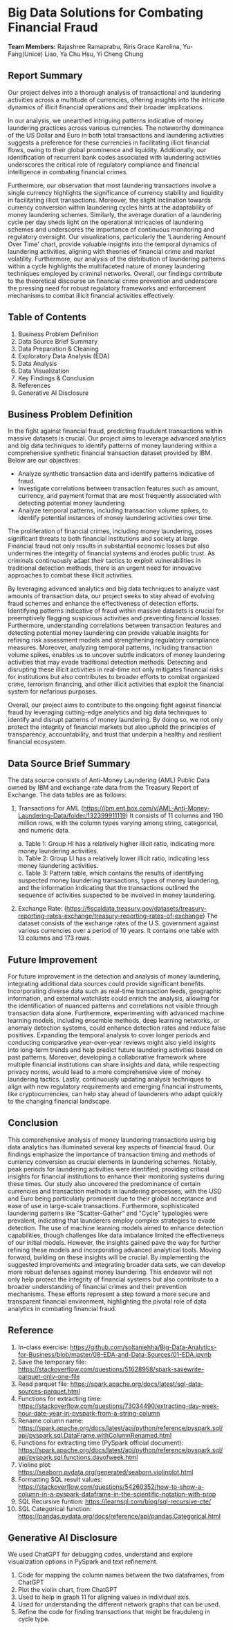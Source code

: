 #  Big Data Solutions for Combating Financial Fraud

**Team Members:** Rajashree Ramaprabu, Riris Grace Karolina, Yu-Fang(Unice) Liao, Ya Chu Hsu, Yi Cheng Chung

## Report Summary 

Our project delves into a thorough analysis of transactional and laundering activities across a multitude of currencies, offering insights into the intricate dynamics of illicit financial operations and their broader implications.

In our analysis, we unearthed intriguing patterns indicative of money laundering practices across various currencies. The noteworthy dominance of the US Dollar and Euro in both total transactions and laundering activities suggests a preference for these currencies in facilitating illicit financial flows, owing to their global prominence and liquidity. Additionally, our identification of recurrent bank codes associated with laundering activities underscores the critical role of regulatory compliance and financial intelligence in combating financial crimes.

Furthermore, our observation that most laundering transactions involve a single currency highlights the significance of currency stability and liquidity in facilitating illicit transactions. Moreover, the slight inclination towards currency conversion within laundering cycles hints at the adaptability of money laundering schemes. Similarly, the average duration of a laundering cycle per day sheds light on the operational intricacies of laundering schemes and underscores the importance of continuous monitoring and regulatory oversight.
Our visualizations, particularly the 'Laundering Amount Over Time' chart, provide valuable insights into the temporal dynamics of laundering activities, aligning with theories of financial crime and market volatility. Furthermore, our analysis of the distribution of laundering patterns within a cycle highlights the multifaceted nature of money laundering techniques employed by criminal networks.
Overall, our findings contribute to the theoretical discourse on financial crime prevention and underscore the pressing need for robust regulatory frameworks and enforcement mechanisms to combat illicit financial activities effectively.

## Table of Contents

1. Business Problem Definition
2. Data Source Brief Summary
3. Data Preparation & Cleaning
4. Exploratory Data Analysis (EDA)
5. Data Analysis
6. Data Visualization
7. Key Findings & Conclusion
8. References
9. Generative AI Disclosure

## Business Problem Definition

In the fight against financial fraud, predicting fraudulent transactions within massive datasets is crucial. Our project aims to leverage advanced analytics and big data techniques to identify patterns of money laundering within a comprehensive synthetic financial transaction dataset provided by IBM. 
Below are our objectives:

- Analyze synthetic transaction data and identify patterns indicative of fraud.
- Investigate correlations between transaction features such as amount, currency, and payment format that are most frequently associated with detecting potential money laundering
- Analyze temporal patterns, including transaction volume spikes, to identify potential instances of money laundering activities over time.

The proliferation of financial crimes, including money laundering, poses significant threats to both financial institutions and society at large. Financial fraud not only results in substantial economic losses but also undermines the integrity of financial systems and erodes public trust. As criminals continuously adapt their tactics to exploit vulnerabilities in traditional detection methods, there is an urgent need for innovative approaches to combat these illicit activities.

By leveraging advanced analytics and big data techniques to analyze vast amounts of transaction data, our project seeks to stay ahead of evolving fraud schemes and enhance the effectiveness of detection efforts. Identifying patterns indicative of fraud within massive datasets is crucial for preemptively flagging suspicious activities and preventing financial losses. Furthermore, understanding correlations between transaction features and detecting potential money laundering can provide valuable insights for refining risk assessment models and strengthening regulatory compliance measures.
Moreover, analyzing temporal patterns, including transaction volume spikes, enables us to uncover subtle indicators of money laundering activities that may evade traditional detection methods. Detecting and disrupting these illicit activities in real-time not only mitigates financial risks for institutions but also contributes to broader efforts to combat organized crime, terrorism financing, and other illicit activities that exploit the financial system for nefarious purposes.

Overall, our project aims to contribute to the ongoing fight against financial fraud by leveraging cutting-edge analytics and big data techniques to identify and disrupt patterns of money laundering. By doing so, we not only protect the integrity of financial markets but also uphold the principles of transparency, accountability, and trust that underpin a healthy and resilient financial ecosystem.

## Data Source Brief Summary

The data source consists of Anti-Money Laundering (AML) Public Data owned by IBM and exchange rate data from the Treasury Report of Exchange. 
The data tables are as follows:
1. Transactions for AML (https://ibm.ent.box.com/v/AML-Anti-Money-Laundering-Data/folder/132399911119)
    It consists of 11 columns and 190 million rows, with the column types varying among string, categorical, and numeric data.
    
    a. Table 1: Group HI has a relatively higher illicit ratio, indicating more money laundering activities.    
    b. Table 2: Group LI has a relatively lower illicit ratio, indicating less money laundering activities.     
    c. Table 3: Pattern table, which contains the results of identifying suspected money laundering transactions, types of money laundering, and the information indicating that the transactions outlined the sequence of activities suspected to be involved in money laundering.
    
2. Exchange Rate: (https://fiscaldata.treasury.gov/datasets/treasury-reporting-rates-exchange/treasury-reporting-rates-of-exchange)
    The dataset consists of the exchange rates of the U.S. government against various currencies over a period of 10 years. It contains one table with 13 columns and 173 rows.

## Future Improvement

For future improvement in the detection and analysis of money laundering, integrating additional data sources could provide significant benefits. Incorporating diverse data such as real-time transaction feeds, geographic information, and external watchlists could enrich the analysis, allowing for the identification of nuanced patterns and correlations not visible through transaction data alone. Furthermore, experimenting with advanced machine learning models, including ensemble methods, deep learning networks, or anomaly detection systems, could enhance detection rates and reduce false positives. Expanding the temporal analysis to cover longer periods and conducting comparative year-over-year reviews might also yield insights into long-term trends and help predict future laundering activities based on past patterns. Moreover, developing a collaborative framework where multiple financial institutions can share insights and data, while respecting privacy norms, would lead to a more comprehensive view of money laundering tactics. Lastly, continuously updating analysis techniques to align with new regulatory requirements and emerging financial instruments, like cryptocurrencies, can help stay ahead of launderers who adapt quickly to the changing financial landscape.

## Conclusion

This comprehensive analysis of money laundering transactions using big data analytics has illuminated several key aspects of financial fraud. Our findings emphasize the importance of transaction timing and methods of currency conversion as crucial elements in laundering schemes. Notably, peak periods for laundering activities were identified, providing critical insights for financial institutions to enhance their monitoring systems during these times. Our study also uncovered the predominance of certain currencies and transaction methods in laundering processes, with the USD and Euro being particularly prominent due to their global acceptance and ease of use in large-scale transactions. Furthermore, sophisticated laundering patterns like "Scatter-Gather" and "Cycle" typologies were prevalent, indicating that launderers employ complex strategies to evade detection. The use of machine learning models aimed to enhance detection capabilities, though challenges like data imbalance limited the effectiveness of our initial models. However, the insights gained pave the way for further refining these models and incorporating advanced analytical tools. Moving forward, building on these insights will be crucial. By implementing the suggested improvements and integrating broader data sets, we can develop more robust defenses against money laundering. This endeavor will not only help protect the integrity of financial systems but also contribute to a broader understanding of financial crimes and their prevention mechanisms. These efforts represent a step toward a more secure and transparent financial environment, highlighting the pivotal role of data analytics in combating financial fraud.

## Reference
1. In-class exercise: https://github.com/soltaniehha/Big-Data-Analytics-for-Business/blob/master/08-EDA-and-Data-Sources/01-EDA.ipynb
2. Save the temporary file: https://stackoverflow.com/questions/51628958/spark-savewrite-parquet-only-one-file
3. Read parquet file: https://spark.apache.org/docs/latest/sql-data-sources-parquet.html
4. Functions for extracting time: https://stackoverflow.com/questions/73034490/extracting-day-week-hour-date-year-in-pyspark-from-a-string-column
5. Rename column name: https://spark.apache.org/docs/latest/api/python/reference/pyspark.sql/api/pyspark.sql.DataFrame.withColumnRenamed.html
6. Functions for extracting time (PySpark official document): https://spark.apache.org/docs/latest/api/python/reference/pyspark.sql/api/pyspark.sql.functions.dayofweek.html
7. Violine plot: https://seaborn.pydata.org/generated/seaborn.violinplot.html
8. Formatting SQL result values: https://stackoverflow.com/questions/54260352/how-to-show-a-column-in-a-pyspark-dataframe-in-the-scientific-notation-with-prop
9. SQL Recursive funtion: https://learnsql.com/blog/sql-recursive-cte/
10. SQL Categorical function: https://pandas.pydata.org/docs/reference/api/pandas.Categorical.html

## Generative AI Disclosure

We used ChatGPT for debugging codes, understand and explore visualization options in PySpark and text refinement.
1. Code for mapping the column names between the two dataframes, from ChatGPT
2. Plot the violin chart, from ChatGPT
3. Used to help in graph 11 for aligning values in individual axis.
4. Used for understanding the different network graphs that can be used.
5. Refine the code for finding transactions that might be frauduleng in cycle type.


